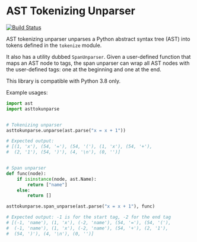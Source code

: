 # AST Tokenizing Unparser

[![Build Status](https://app.travis-ci.com/gonglinyuan/asttokunparse.svg?branch=main)](https://app.travis-ci.com/gonglinyuan/asttokunparse)

AST tokenizing unparser unparses a Python abstract syntax tree (AST) into tokens defined in the `tokenize` module.

It also has a utility dubbed `SpanUnparser`.  Given a user-defined function that maps an AST node to tags, the span unparser can wrap all AST nodes with the user-defined tags: one at the beginning and one at the end.

This library is compatible with Python 3.8 only.

Example usages:

```python
import ast
import asttokunparse


# Tokenizing unparser
asttokunparse.unparse(ast.parse("x = x + 1"))

# Expected output:
# [(1, 'x'), (54, '='), (54, '('), (1, 'x'), (54, '+'),
#  (2, '1'), (54, ')'), (4, '\n'), (0, '')]


# Span unparser
def func(node):
    if isinstance(node, ast.Name):
        return ["name"]
    else:
        return []

asttokunparse.span_unparse(ast.parse("x = x + 1"), func)

# Expected output: -1 is for the start tag, -2 for the end tag
# [(-1, 'name'), (1, 'x'), (-2, 'name'), (54, '='), (54, '('),
#  (-1, 'name'), (1, 'x'), (-2, 'name'), (54, '+'), (2, '1'),
#  (54, ')'), (4, '\n'), (0, '')]
```

